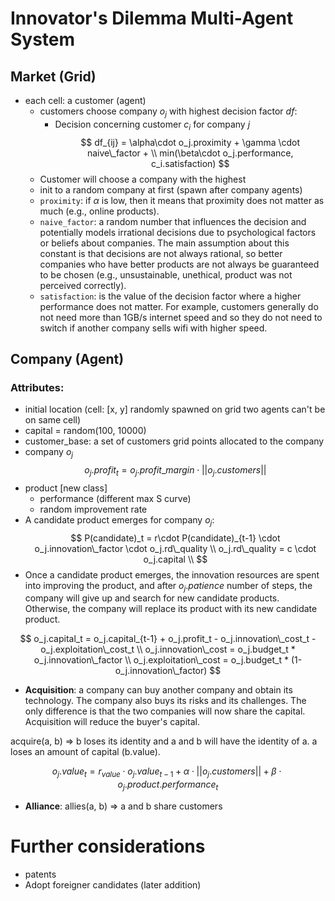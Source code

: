 # Innovator's Dilemma Multi-Agent System

## Market (Grid)

- each cell: a customer (agent)
    - customers choose company $o_j$ with highest decision factor $df$:
        - Decision concerning customer $c_i$ for company $j$
    $$
    df_{ij} = \alpha\cdot o_j.proximity + \gamma \cdot naive\_factor + \\ min(\beta\cdot o_j.performance, c_i.satisfaction)
    $$
    - Customer will choose a company with the highest 
    - init to a random company at first (spawn after company agents)
    - `proximity`: if $\alpha$ is low, then it means that proximity does not matter as much (e.g., online products).
    - `naive_factor`: a random number that influences the decision and potentially models irrational decisions due to psychological factors or beliefs about companies. The main assumption about this constant is that decisions are not always rational, so better companies who have better products are not always be guaranteed to be chosen (e.g., unsustainable, unethical, product was not perceived correctly).  
    - `satisfaction`: is the value of the decision factor where a higher performance does not matter. For example, customers generally do not need more than 1GB/s internet speed and so they do not need to switch if another company sells wifi with higher speed.

## Company (Agent)
### Attributes:
- initial location (cell: [x, y] randomly spawned on grid two agents can't be on same cell)
- capital = random(100, 10000)
- customer_base: a set of customers grid points allocated to the company
- company $o_j$ 
$$
o_j.profit_t =  o_j.profit\_margin \cdot ||o_j.customers||
$$
- product [new class]
    - performance (different max S curve)
    - random improvement rate 
- A candidate product emerges for company $o_j$:
$$
    P(candidate)_t = r\cdot P(candidate)_{t-1} \cdot o_j.innovation\_factor \cdot o_j.rd\_quality \\
    o_j.rd\_quality = c \cdot o_j.capital \\
$$
- Once a candidate product emerges, the innovation resources are spent into improving the product, and after $o_j.patience$ number of steps, the company will give up and search for new candidate products. Otherwise, the company will replace its product with its new candidate product.

$$
o_j.capital_t = o_j.capital_{t-1} + o_j.profit_t - o_j.innovation\_cost_t - o_j.exploitation\_cost_t \\
o_j.innovation\_cost = o_j.budget_t * o_j.innovation\_factor \\
o_j.exploitation\_cost = o_j.budget_t * (1-o_j.innovation\_factor)
$$

* **Acquisition**: a company can buy another company and obtain its technology. The company also buys its risks and its challenges. The only difference is that the two companies will now share the capital. Acquisition will reduce the buyer's capital.

acquire(a, b) => b loses its identity and a and b will have the identity of a. a loses an amount of capital (b.value).

$$
o_j.value_t = r_{value} \cdot o_j.value_{t-1} + \alpha\cdot ||o_j.customers|| + \beta\cdot o_j.product.performance_t
$$


* **Alliance**: allies(a, b) => a and b share customers

# Further considerations
- patents
- Adopt foreigner candidates (later addition)
